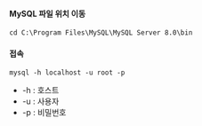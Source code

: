 #### MySQL 파일 위치 이동
```
cd C:\Program Files\MySQL\MySQL Server 8.0\bin
```

#### 접속
```
mysql -h localhost -u root -p
```
* -h : 호스트
* -u : 사용자 
* -p : 비밀번호